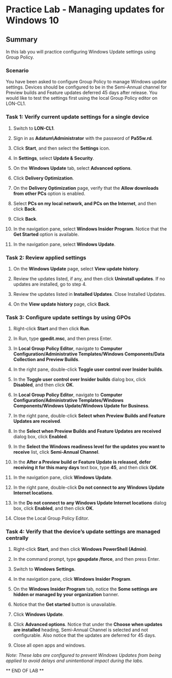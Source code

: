 # Practice Lab - Managing updates for Windows 10

## Summary

In this lab you will practice configuring Windows Update settings using Group Policy.

### Scenario

You have been asked to configure Group Policy to manage Windows update settings. Devices should be
configured to be in the Semi-Annual channel for Preview builds and Feature updates
deferred 45 days after release. You would like to test the settings first using the local Group Policy editor on LON-CL1. 

### Task 1: Verify current update settings for a single device

1.  Switch to **LON-CL1**.

2.  Sign in as **Adatum\\Administrator** with the password of **Pa55w.rd**.

3.  Click **Start**, and then select the **Settings** icon.

4.  In **Settings**, select **Update & Security**.

5.  On the **Windows Update** tab, select **Advanced options**.

6.  Click **Delivery Optimization**.

7.  On the **Delivery Optimization** page, verify that the **Allow downloads
    from other PCs** option is enabled.

8.  Select **PCs on my local network, and PCs on the Internet**, and then click
    **Back**.

9.  Click **Back**.

10. In the navigation pane, select **Windows Insider Program**. Notice that the
    **Get Started** option is available.

11. In the navigation pane, select **Windows Update**.

### Task 2: Review applied settings

1.  On the **Windows Update** page, select **View update history**.

2.  Review the updates listed, if any, and then click **Uninstall updates**. If
    no updates are installed, go to step 4.

3.  Review the updates listed in **Installed Updates**. Close Installed Updates.

4.  On the **View update history** page, click **Back**.

### Task 3: Configure update settings by using GPOs

1.  Right-click **Start** and then click **Run**.

2.  In Run, type **gpedit.msc**, and then press Enter.

3.  In **Local Group Policy Editor**, navigate to **Computer
    Configuration/Administrative Templates/Windows Components/Data Collection
    and Preview Builds**.

4.  In the right pane, double-click **Toggle user control over Insider builds**.

5.  In the **Toggle user control over Insider builds** dialog box, click
    **Disabled**, and then click **OK**.

6.  In **Local Group Policy Editor**, navigate to **Computer
    Configuration/Administrative Templates/Windows Components/Windows
    Update/Windows Update for Business**.

7.  In the right pane, double-click **Select when Preview Builds and Feature
    Updates are received**.

8.  In the **Select when Preview Builds and Feature Updates are received**
    dialog box, click **Enabled**.

9.  In the **Select the Windows readiness level for the updates you want to
    receive** list, click **Semi-Annual Channel**.

10. In the **After a Preview build or Feature Update is released, defer
    receiving it for this many days** text box, type **45**, and then click
    **OK**.

11. In the navigation pane, click **Windows Update**.

12. In the right pane, double-click **Do not connect to any Windows Update
    Internet locations**.

13. In the **Do not connect to any Windows Update Internet locations** dialog
    box, click **Enabled**, and then click **OK**.

14. Close the Local Group Policy Editor.

### Task 4: Verify that the device’s update settings are managed centrally

1.  Right-click **Start**, and then click **Windows PowerShell (Admin)**.

2.  In the command prompt, type **gpupdate /force**, and then press Enter.

3.  Switch to **Windows Settings**.

4.  In the navigation pane, click **Windows Insider Program**.

5.  On the **Windows Insider Program** tab, notice the **Some settings are
    hidden or managed by your organization** banner.

6.  Notice that the **Get started** button is unavailable.

7.  Click **Windows Update**.

8.  Click **Advanced options**. Notice that under the **Choose when updates are
    installed** heading, Semi-Annual Channel is selected and not configurable.
    Also notice that the updates are deferred for 45 days.

9.  Close all open apps and windows.

_Note: These labs are configured to prevent Windows Updates from being applied to
avoid delays and unintentional impact during the labs._

** END OF LAB **